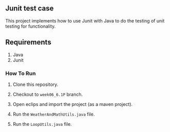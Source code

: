 ## Junit test case
This project implements how to use Junit with Java to do the testing of unit testing for functionality.


## Requirements
1. Java
2. Junit


### How To Run

1. Clone this repository.

2. Checkout to `week06_6.1P` branch.

3. Open eclips and import the project (as a maven project).

4. Run the `WeatherAndMathUtils.java` file.

5. Run the `LoopUtils.java` file.